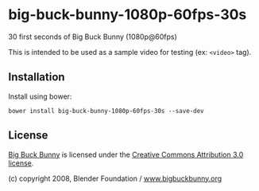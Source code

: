 big-buck-bunny-1080p-60fps-30s
==============================

30 first seconds of Big Buck Bunny (1080p@60fps)

This is intended to be used as a sample video for testing (ex: `<video>` tag).

Installation
------------

Install using bower:

    bower install big-buck-bunny-1080p-60fps-30s --save-dev


License
-------

[Big Buck Bunny](https://peach.blender.org/) is licensed under the
[Creative Commons Attribution 3.0 license](http://creativecommons.org/licenses/by/3.0/).

(c) copyright 2008, Blender Foundation / www.bigbuckbunny.org
